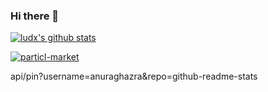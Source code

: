 ### Hi there 👋

[![ludx's github stats](https://github-readme-stats.vercel.app/api?username=xludx&show_icons=true&count_private=true&theme=dark)](https://github.com/anuraghazra/github-readme-stats)

<!--
[![Top Langs](https://github-readme-stats.vercel.app/api/top-langs/?username=xludx)](https://github.com/anuraghazra/github-readme-stats)
-->

[![particl-market](https://github-readme-stats.vercel.app/api/pin/?username=xludx&repo=particl-market)](https://github.com/anuraghazra/github-readme-stats)

api/pin?username=anuraghazra&repo=github-readme-stats

<!--
**xludx/xludx** is a ✨ _special_ ✨ repository because its `README.md` (this file) appears on your GitHub profile.

Here are some ideas to get you started:

- 🔭 I’m currently working on ...
- 🌱 I’m currently learning ...
- 👯 I’m looking to collaborate on ...
- 🤔 I’m looking for help with ...
- 💬 Ask me about ...
- 📫 How to reach me: ...
- 😄 Pronouns: ...
- ⚡ Fun fact: ...
-->
